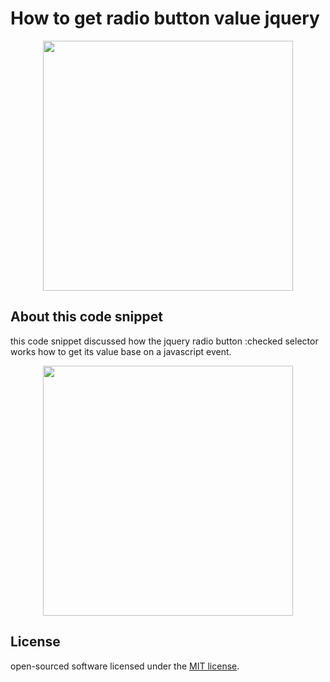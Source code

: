 # How to get radio button value jquery

<p align="center"><a href="https://fastsnippets.com/get-radio-button-value-jquery/" target="_blank"><img src="https://fastsnippets.com/wp-content/uploads/2021/08/get-radio-button-value-jquery.jpg" width="400"></a></p>



## About this code snippet

this code snippet discussed how the jquery radio button :checked selector works how to get its value base on a javascript event.


<p align="center"><a href="https://fastsnippets.com/get-radio-button-value-jquery/" target="_blank"><img src="https://fastsnippets.com/wp-content/uploads/2021/08/image-4-1024x751.png" width="400"></a></p>

## License

open-sourced software licensed under the [MIT license](https://opensource.org/licenses/MIT).